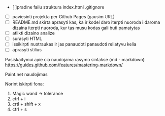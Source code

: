 - [ ]pradine failu struktura
index.html
.gitignore
- [ ] paviesinti projekta per Github Pages (gausim URL)
-[ ] README.md
skirta aprasyti kas, ka ir kodel daro
iterpti nuoroda i daroma dizaina
iterpti nuoroda, kur tas musu kodas gali buti pamatytas
-[ ] atlikti dizaino analize
-[ ] surasyti HTML
-[ ] issikirpti nuotraukas ir jas panaudoti
panaudoti reliatyvu kelia
-[ ] aprasyti stilius

Pasiskaitymui
apie cia naudojama rasymo sintakse (md - markdown) https://guides.github.com/features/mastering-markdown/

Paint.net naudojimas

Norint iskirpti fona:

1. Magic wand -> tolerance
2. ctrl + i
3. crtl + shift + x
4. ctrl + s